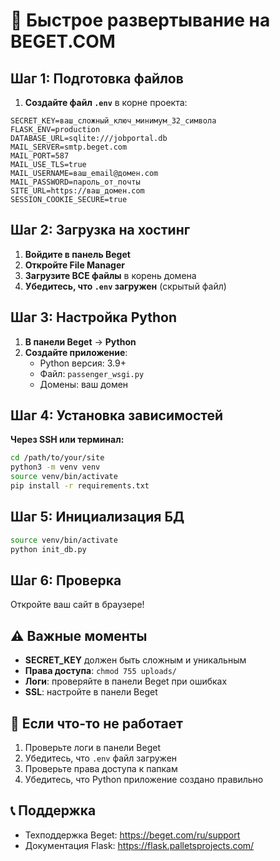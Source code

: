 # 🚀 Быстрое развертывание на BEGET.COM

## Шаг 1: Подготовка файлов

1. **Создайте файл `.env`** в корне проекта:
```env
SECRET_KEY=ваш_сложный_ключ_минимум_32_символа
FLASK_ENV=production
DATABASE_URL=sqlite:///jobportal.db
MAIL_SERVER=smtp.beget.com
MAIL_PORT=587
MAIL_USE_TLS=true
MAIL_USERNAME=ваш_email@домен.com
MAIL_PASSWORD=пароль_от_почты
SITE_URL=https://ваш_домен.com
SESSION_COOKIE_SECURE=true
```

## Шаг 2: Загрузка на хостинг

1. **Войдите в панель Beget**
2. **Откройте File Manager**
3. **Загрузите ВСЕ файлы** в корень домена
4. **Убедитесь, что `.env` загружен** (скрытый файл)

## Шаг 3: Настройка Python

1. **В панели Beget** → **Python**
2. **Создайте приложение**:
   - Python версия: 3.9+
   - Файл: `passenger_wsgi.py`
   - Домены: ваш домен

## Шаг 4: Установка зависимостей

**Через SSH или терминал:**
```bash
cd /path/to/your/site
python3 -m venv venv
source venv/bin/activate
pip install -r requirements.txt
```

## Шаг 5: Инициализация БД

```bash
source venv/bin/activate
python init_db.py
```

## Шаг 6: Проверка

Откройте ваш сайт в браузере!

## ⚠️ Важные моменты

- **SECRET_KEY** должен быть сложным и уникальным
- **Права доступа**: `chmod 755 uploads/`
- **Логи**: проверяйте в панели Beget при ошибках
- **SSL**: настройте в панели Beget

## 🔧 Если что-то не работает

1. Проверьте логи в панели Beget
2. Убедитесь, что `.env` файл загружен
3. Проверьте права доступа к папкам
4. Убедитесь, что Python приложение создано правильно

## 📞 Поддержка

- Техподдержка Beget: https://beget.com/ru/support
- Документация Flask: https://flask.palletsprojects.com/ 